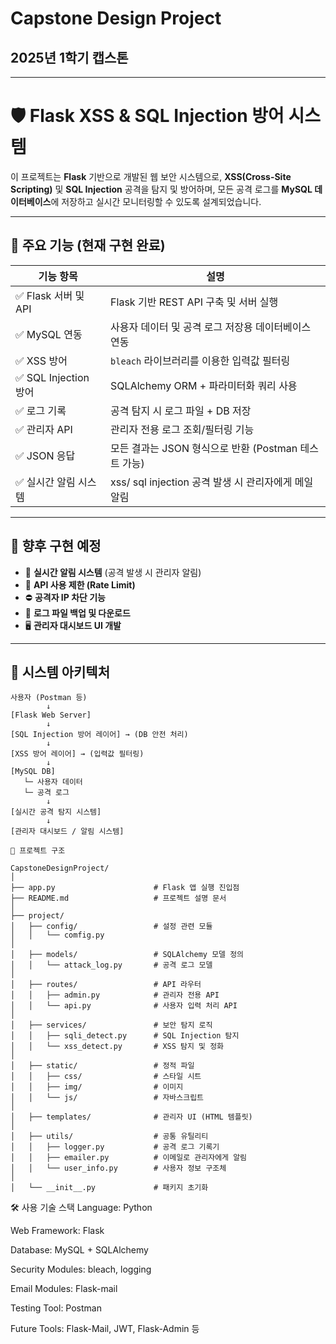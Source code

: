 # Capstone Design Project
## 2025년 1학기 캡스톤
---
# 🛡️ Flask XSS & SQL Injection 방어 시스템

이 프로젝트는 **Flask** 기반으로 개발된 웹 보안 시스템으로, **XSS(Cross-Site Scripting)** 및 **SQL Injection** 공격을 탐지 및 방어하며, 모든 공격 로그를 **MySQL 데이터베이스**에 저장하고 실시간 모니터링할 수 있도록 설계되었습니다.

---

## 🧩 주요 기능 (현재 구현 완료)

| 기능 항목                | 설명                                                                 |
|-------------------------|----------------------------------------------------------------------|
| ✅ Flask 서버 및 API     | Flask 기반 REST API 구축 및 서버 실행                               |
| ✅ MySQL 연동            | 사용자 데이터 및 공격 로그 저장용 데이터베이스 연동                |
| ✅ XSS 방어              | `bleach` 라이브러리를 이용한 입력값 필터링                         |
| ✅ SQL Injection 방어    | SQLAlchemy ORM + 파라미터화 쿼리 사용                               |
| ✅ 로그 기록             | 공격 탐지 시 로그 파일 + DB 저장                                     |
| ✅ 관리자 API            | 관리자 전용 로그 조회/필터링 기능                                   |
| ✅ JSON 응답             | 모든 결과는 JSON 형식으로 반환 (Postman 테스트 가능)               |
| ✅ 실시간 알림 시스템     | xss/ sql injection 공격 발생 시 관리자에게 메일 알림               |

---

## 🚀 향후 구현 예정

- 🔔 **실시간 알림 시스템** (공격 발생 시 관리자 알림)
- 🔐 **API 사용 제한 (Rate Limit)**
- ⛔ **공격자 IP 차단 기능**
- 💾 **로그 파일 백업 및 다운로드**
- 🖥️ **관리자 대시보드 UI 개발**

---

## 🧱 시스템 아키텍처

```text
사용자 (Postman 등)
        ↓
[Flask Web Server]
        ↓
[SQL Injection 방어 레이어] → (DB 안전 처리)
        ↓
[XSS 방어 레이어] → (입력값 필터링)
        ↓
[MySQL DB]
   └─ 사용자 데이터
   └─ 공격 로그
        ↓
[실시간 공격 탐지 시스템]
        ↓
[관리자 대시보드 / 알림 시스템]
```
```
📂 프로젝트 구조

CapstoneDesignProject/
│
├── app.py                      # Flask 앱 실행 진입점
├── README.md                   # 프로젝트 설명 문서
│
├── project/
│   ├── config/                 # 설정 관련 모듈
│   │   └── comfig.py
│
│   ├── models/                 # SQLAlchemy 모델 정의
│   │   └── attack_log.py       # 공격 로그 모델
│
│   ├── routes/                 # API 라우터
│   │   ├── admin.py            # 관리자 전용 API
│   │   └── api.py              # 사용자 입력 처리 API
│
│   ├── services/               # 보안 탐지 로직
│   │   ├── sqli_detect.py      # SQL Injection 탐지
│   │   └── xss_detect.py       # XSS 탐지 및 정화
│
│   ├── static/                 # 정적 파일
│   │   ├── css/                # 스타일 시트
│   │   ├── img/                # 이미지
│   │   └── js/                 # 자바스크립트
│
│   ├── templates/              # 관리자 UI (HTML 템플릿)
│
│   ├── utils/                  # 공통 유틸리티
│   │   ├── logger.py           # 공격 로그 기록기
│   │   ├── emailer.py          # 이메일로 관리자에게 알림
│   │   └── user_info.py        # 사용자 정보 구조체
│
│   └── __init__.py             # 패키지 초기화

```
🛠️ 사용 기술 스택
Language: Python

Web Framework: Flask

Database: MySQL + SQLAlchemy

Security Modules: bleach, logging

Email Modules: Flask-mail

Testing Tool: Postman

Future Tools: Flask-Mail, JWT, Flask-Admin 등
